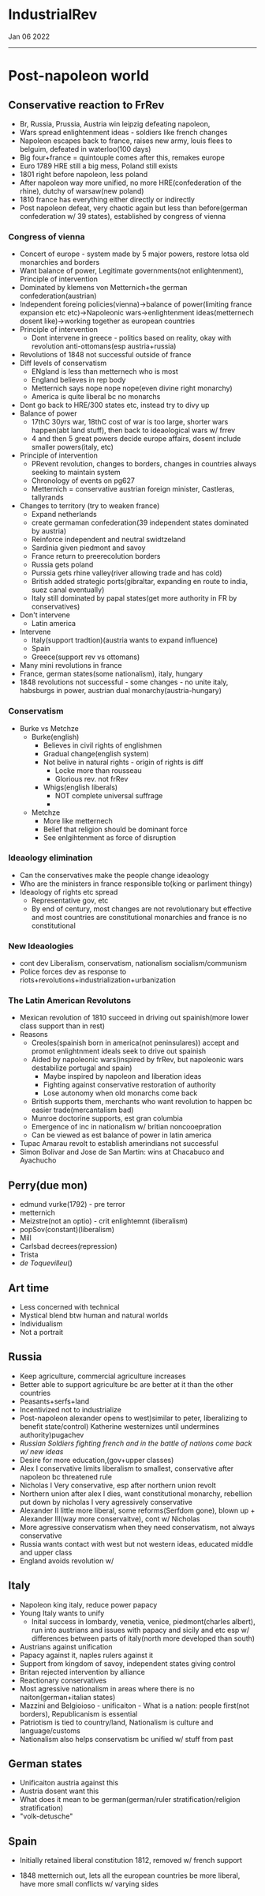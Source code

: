 # IndustrialRev
Jan 06 2022
***
# Post-napoleon world 
## Conservative reaction to FrRev 
 - Br, Russia, Prussia, Austria win leipzig defeating napoleon, 
 - Wars spread enlightenment ideas - soldiers like french changes 
 - Napoleon escapes back to france, raises new army, louis flees to belguim, defeated in waterloo(100 days)
 - Big four+france = quintouple comes after this, remakes europe 
 - Euro 1789 HRE still a big mess, Poland still exists 
 - 1801 right before napoleon, less poland 
 - After napoleon way more unified, no more HRE(confederation of the rhine), dutchy of warsaw(new poland)
 - 1810 france has everything either directly or indirectly
 - Post napoleon defeat, very chaotic again but less than before(german confederation w/ 39 states), established by congress of vienna 

### Congress of vienna 
 - Concert of europe - system made by 5 major powers, restore lotsa old monarchies and borders
 - Want balance of power, Legitimate governments(not enlightenment), Principle of intervention 
 - Dominated by klemens von Metternich+the german confederation(austrian)
 - Independent foreing policies(vienna)->balance of power(limiting france expansion etc etc)->Napoleonic wars->enlightenment ideas(metternech dosent like)->working together as european countries 
 - Principle of intervention 
   - Dont intervene in greece - politics based on reality, okay with revolution anti-ottomans(esp austria+russia)
 - Revolutions of 1848 not successful outside of france
 - Diff levels of conservatism
   - ENgland is less than metternech who is most 
   - England believes in rep body
   - Metternich says nope nope nope(even divine right monarchy)
   - America is quite liberal bc no monarchs 
 - Dont go back to HRE/300 states etc, instead try to divy up 
 - Balance of power 
   - 17thC 30yrs war, 18thC cost of war is too large, shorter wars happen(abt land stuff), then back to ideaological wars w/ frrev 
   - 4 and then 5 great powers decide europe affairs, dosent include smaller powers(italy, etc)
 - Principle of intervention 
   - PRevent revolution, changes to borders, changes in countries always seeking to maintain system 
   - Chronology of events on pg627 
   - Metternich = conservative austrian foreign minister, Castleras, tallyrands  
 - Changes to territory (try to weaken france)
   - Expand netherlands 
   - create germaman confederation(39 independent states dominated by austria)
   - Reinforce independent and neutral swidtzeland 
   - Sardinia given piedmont and savoy 
   - France return to preerecolution borders 
   - Russia gets poland
   - Purssia gets rhine valley(river allowing trade and has cold)
   - British added strategic ports(gibraltar, expanding en route to india, suez canal eventually)
   - Italy still dominated by papal states(get more authority in FR by conservatives)
 - Don't intervene 
   - Latin america
 - Intervene 
   - Italy(support tradtion)(austria wants to expand influence)
   - Spain
   - Greece(support rev vs ottomans)
 - Many mini revolutions in france
 - France, german states(some nationalism), italy, hungary
 - 1848 revolutions not successful - some changes - no unite italy, habsburgs in power, austrian dual monarchy(austria-hungary)

### Conservatism 
 - Burke vs Metchze 
   - Burke(english)
     - Believes in civil rights of englishmen 
     - Gradual change(english system)
     - Not belive in natural rights - origin of rights is diff 
       - Locke more than rousseau
       - Glorious rev. not frRev 
     - Whigs(english liberals)
       - NOT complete universal suffrage 
       - 
   - Metchze 
     - More like metternech 
     - Belief that religion should be dominant force 
     - See enlgihtenment as force of disruption 
### Ideaology elimination
 - Can the conservatives make the people change ideaology 
 - Who are the ministers in france responsible to(king or parliment thingy)
 - Ideaology of rights etc spread   
   - Representative gov, etc
   - By end of century, most changes are not revolutionary but effective and most countries are constitutional monarchies and france is no constitutional 
### New Ideaologies
 - cont dev Liberalism, conservatism, nationalism socialism/communism
 - Police forces dev as response to riots+revolutions+industrialization+urbanization 
### The Latin American Revolutons 
 - Mexican revolution of 1810 succeed in driving out spainish(more lower class support than in rest)
 - Reasons
   - Creoles(spainish born in america(not peninsulares)) accept and promot enlightnment ideals seek to drive out spainish
   - Aided by napoleonic wars(inspired by frRev, but napoleonic wars destabilize portugal and spain)
     - Maybe inspired by napoleon and liberation ideas 
     - Fighting against conservative restoration of authority 
     - Lose autonomy when old monarchs come back 
   - British supports them, merchants who want revolution to happen bc easier trade(mercantalism bad)
   - Munroe doctorine supports, est gran columbia 
   - Emergence of inc in nationalism w/ britian noncooepration
   - Can be viewed as est balance of power in latin america 
 - Tupac Amarau revolt to establish amerindians not successful 
 - Simon Bolivar and Jose de San Martin: wins at Chacabuco and Ayachucho

## Perry(due mon)
 - edmund vurke(1792) - pre terror
 - metternich 
 - Meizstre(not an optio) - crit enlightemnt (liberalism)
 - popSov(constant)(liberalism)
 - Mill
 - Carlsbad decrees(repression)
 - Trista
 - *de Toquevilleu*()

## Art time 
 - Less concerned with technical 
 - Mystical blend btw human and natural worlds 
 - Individualism 
 - Not a portrait

## Russia 
 - Keep agriculture, commercial agriculture increases
 - Better able to support agriculture bc are better at it than the other countries
 - Peasants+serfs+land 
 - Incentivized not to industrialize 
 - Post-napoleon alexander opens to west)similar to peter, liberalizing to benefit state/control) Katherine westernizes until undermines authority)pugachev
 - *Russian Soldiers fighting french and in the battle of nations come back w/ new ideas*
 - Desire for more education,(gov+upper classes)
 - Alex I conservative limits liberalism to smallest, conservative after napoleon bc threatened rule
 - Nicholas I Very conservative, esp after northern union revolt
 - Northern union after alex I dies, want constitutional monarchy, rebellion put down by nicholas I very agressively conservative 
 - Alexander II little more liberal, some reforms(Serfdom gone), blown up + Alexander III(way more conservaitve), cont w/ Nicholas 
 - More agressive conservatism when they need conservatism, not always conservative 
 - Russia wants contact with west but not western ideas, educated middle and upper class 
 - England avoids revolution w/

## Italy 
 - Napoleon king italy, reduce power papacy 
 - Young Italy wants to unify 
   - Inital success in lombardy, venetia, venice, piedmont(charles albert), run into austrians and issues with papacy and sicily and etc esp w/ differences between parts of italy(north more developed than south)
 - Austrians against unification
 - Papacy against it, naples rulers against it 
 - Support from kingdom of savoy, independent states giving control 
 - Britan rejected intervention by alliance
 - Reactionary conservatives 
 - Most agressive nationalism in areas where there is no naiton(german+italian states)
 - Mazzini and Belgioioso - unificaiton - What is a nation: people first(not borders), Republicanism is essential 
 - Patriotism is tied to country/land, Nationalism is culture and language/customs
 - Nationalism also helps conservatism bc unified w/ stuff from past

## German states 
 - Unificaiton austria against this 
 - Austria dosent want this 
 - What does it mean to be german(german/ruler stratification/religion stratification)
 - "volk-detusche" 

## Spain 
 - Initially retained liberal constitution 1812, removed w/ french support


 - 1848 metternich out, lets all the european countries be more liberal, have more small conflicts w/ varying sides